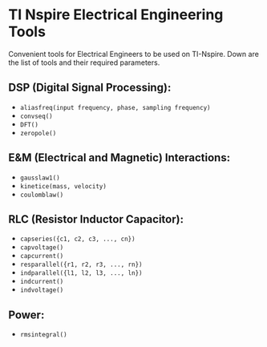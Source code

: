 # TI Nspire Electrical Engineering Tools

Convenient tools for Electrical Engineers to be used on TI-Nspire.
Down are the list of tools and their required parameters.

## DSP (Digital Signal Processing):
- `aliasfreq(input frequency, phase, sampling frequency)`
- `convseq()`
- `DFT()`
- `zeropole()`

## E&M (Electrical and Magnetic) Interactions:
- `gausslaw1()`
- `kinetice(mass, velocity)`
- `coulomblaw()`

## RLC (Resistor Inductor Capacitor):
- `capseries({c1, c2, c3, ..., cn})`
- `capvoltage()`
- `capcurrent()`
- `resparallel({r1, r2, r3, ..., rn})`
- `indparallel({l1, l2, l3, ..., ln})`
- `indcurrent()`
- `indvoltage()`

## Power:
- `rmsintegral()`
